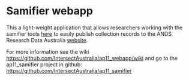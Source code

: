 Samifier webapp
===============

  This a light-weight application that allows researchers working with the
  samifier tools [here](https://github.com/IntersectAustralia/ap11_samifier)
  to easily publish collection records to the ANDS Research Data Australia
  [website](http://researchdata.ands.org.au/).

  For more information see the wiki https://github.com/IntersectAustralia/ap11_webapp/wiki
  and go to the ap11_samifier project in github: https://github.com/IntersectAustralia/ap11_samifier

